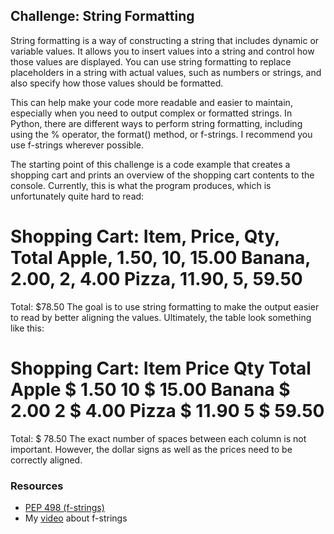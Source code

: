 ## Challenge: String Formatting
String formatting is a way of constructing a string that includes dynamic or variable values. It allows you to insert values into a string and control how those values are displayed. You can use string formatting to replace placeholders in a string with actual values, such as numbers or strings, and also specify how those values should be formatted.

This can help make your code more readable and easier to maintain, especially when you need to output complex or formatted strings. In Python, there are different ways to perform string formatting, including using the % operator, the format() method, or f-strings. I recommend you use f-strings wherever possible.

The starting point of this challenge is a code example that creates a shopping cart and prints an overview of the shopping cart contents to the console. Currently, this is what the program produces, which is unfortunately quite hard to read:

Shopping Cart:
Item, Price, Qty, Total
Apple, 1.50, 10, 15.00
Banana, 2.00, 2, 4.00
Pizza, 11.90, 5, 59.50
========================================
Total: $78.50
The goal is to use string formatting to make the output easier to read by better aligning the values. Ultimately, the table look something like this:

Shopping Cart:
Item           Price    Qty        Total
Apple       $   1.50     10     $  15.00
Banana      $   2.00      2     $   4.00
Pizza       $  11.90      5     $  59.50
========================================
Total: $ 78.50
The exact number of spaces between each column is not important. However, the dollar signs as well as the prices need to be correctly aligned.

### Resources
* [PEP 498 (f-strings)](https://peps.python.org/pep-0498/)
* My [video](https://youtu.be/Mfmr_Puhtew) about f-strings

